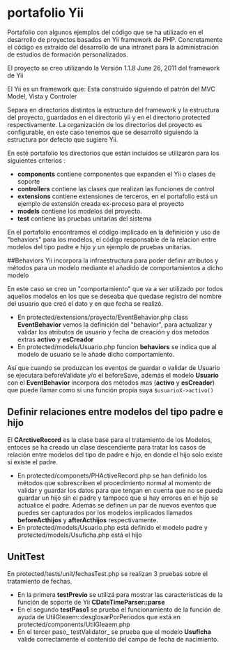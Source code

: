 portafolio Yii
===
Portafolio con algunos ejemplos del código que se ha utilizado en el desarrollo de proyectos basados en 
Yii framework de PHP. Concretamente el código es extraído del desarrollo de una intranet para la 
administración de estudios de formación personalizados.

El proyecto se creo utilizando la  Versión 1.1.8 June 26, 2011 del framework de Yii

El Yii es un framework que:
Esta construido siguiendo el patrón del MVC Model, Vista y Controler

Separa en directorios distintos la estructura del framework  y la estructura del proyecto, guardados en
el directorio yii y en el directorio protected respectivamente. La organización de los directorios 
del proyecto es configurable, en este caso tenemos que se desarrolló siguiendo la estructura por defecto 
que sugiere Yii. 

En esté portafolio los directorios que están incluidos se utilizarón para los siguientes criterios :
* __components__ contiene componentes que expanden el Yii o clases de soporte
* __controllers__ contiene las clases que realizan las funciones de control
* __extensions__ contiene extensiones de terceros, en el portafolio está un ejemplo de extensión 
creada ex-proceso para el proyecto
* __models__  contiene los modelos del proyecto.
* __test__ contiene las pruebas unitarias del sistema

En el portafolio encontramos el código implicado en la definición y uso de "behaviors" para los modelos, 
el código responsable de la relacion entre modelos del tipo padre e hijo y un ejemplo de pruebas unitarias.
 
##Behaviors
Yii incorpora la infraestructura para poder definir atributos y métodos para un modelo mediante el añadido 
de comportamientos a dicho modelo

En este caso se creo un "comportamiento" que va a ser utilizado por todos aquellos modelos en los que 
se deseaba que quedase registro del nombre del usuario que creó el dato y en que fecha se realizó.

* En protected/extensions/proyecto/EventBehavior.php class __EventBehavior__ vemos la definición del "behavior", 
para actualizar y validar los atributos de usuario y fecha de creación y dos metodos extras __activo__ y __esCreador__
* En protected/models/Usuario.php funcion __behaviors__  se indica que al modelo de usuario 
se le añade dicho comportamiento.

Así que cuando se produzcan los eventos de guardar o validar de Usuario se ejecutara beforeValidate 
y/o el beforeSave, además el modelo __Usuario__ con el __EventBehavior__ incorpora dos métodos mas 
(__activo__ y __esCreador__) que puede llamar como si una función propia suya `$usuarioX->activo()`

## Definir relaciones entre modelos del tipo padre e hijo
El __CArctiveRecord__ es la clase base para el tratamiento de los Modelos, entoces se ha creado un clase descendiente para
tratar los casos de relación entre modelos del tipo de padre e hijo, en donde el hijo solo existe si existe el padre.
* En protected/componets/PHActiveRecord.php se han definido los métodos que sobrescriben el procedimiento normal
al momento de validar y guardar los datos para que  tengan en cuenta que no se pueda guardar un hijo 
sin el padre y tampoco que si hay errores en el hijo se actualice el padre. Además se definen un par de nuevos
eventos que puedes ser capturados por los modelos implicados llamados  __beforeActhijos__ y __afterActhijos__ 
respectivamente.
* En protected/models/Usuario.php está definido el modelo padre y protected/models/Usuficha.php está el hijo

## UnitTest
En protected/tests/unit/fechasTest.php se realizan 3 pruebas sobre el tratamiento de fechas.
* En la primera __testPrevio__ se utilizá para mostrar las características de la función de soporte de Yii __CDateTimeParser::parse__
* En el segundo __testPaso1__ se prueba el funcionamiento de la función de ayuda de UtilGIeaem::desglosarPorPeriodos
que está en protected/components/UtilGIeaem.php
* En el tercer paso_ testValidator_ se prueba que el modelo __Usuficha__ valide correctamente el contenido del
campo de fecha de nacimiento.
 
